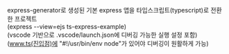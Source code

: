 express-generator로 생성된 기본 express 앱을 타입스크립트(typescript)로 전환한 프로젝트<br/>
(express --view=ejs ts-express-example)<br/>
(vscode 기반으로 .vscode/launch.json에 디버깅 가능한 실행 설정 포함)
(www.ts(진입점)에 "#!/usr/bin/env node"가 있어야 디버깅이 원활하게 가능)
